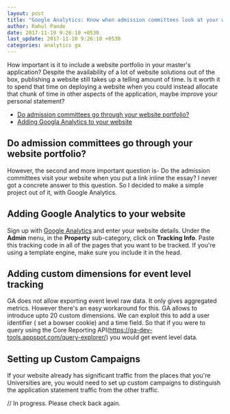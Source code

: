 ```yaml
---
layout: post
title: "Google Analytics: Know when admission committees look at your website portfolio"
author: Rahul Pande
date: 2017-11-10 9:26:10 +0530
last_update: 2017-11-10 9:26:10 +0530
categories: analytics ga
---
```


How important is it to include a website portfolio in your master's application? Despite the availability of a lot of website solutions out of the box, publishing a website still takes up a telling amount of time. Is it worth it to spend that time on deploying a website when you could instead allocate that chunk of time in other aspects of the application, maybe improve your personal statement?

- [Do admission committees go through your website portfolio?](#do-admission-committees-go-through-your-website-portfolio)
- [Adding Googla Analytics to your website](#adding-google-analytics-to-your-website)

## Do admission committees go through your website portfolio?

However, the second and more important question is- Do the admission committees visit your website when you put a link inline the essay? I never got a concrete answer to this question. So I decided to make a simple project out of it, with Google Analytics.

## Adding Google Analytics to your website

Sign up with [Google Analytics](https://analytics.google.com) and enter your website details. Under the **Admin** menu, in the **Property** sub-category, click on **Tracking Info**. Paste this tracking code in all of the pages that you want to be tracked. If you're using a template engine, make sure you include it in the head.

## Adding custom dimensions for event level tracking

GA does not allow exporting event level raw data. It only gives aggregated metrics. However there's an easy workaround for this. GA allows to introduce upto 20 custom dimensions. We can exploit this to add a user identifier ( set a bowser cookie) and a time field. So that if you were to query using the Core Reporting API(https://ga-dev-tools.appspot.com/query-explorer/) you would get event level data.

## Setting up Custom Campaigns

If your website already has significant traffic from the places that you're Universities are, you would need to set up custom campaigns to distinguish the application statement traffic from the other traffic.

// In progress. Please check back again.
